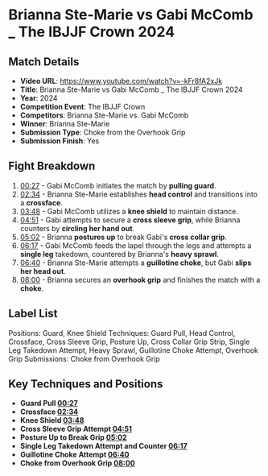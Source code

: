 # Brianna Ste-Marie vs Gabi McComb _ The IBJJF Crown 2024

## Match Details
- **Video URL**: https://www.youtube.com/watch?v=-kFr8fA2xJk
- **Title**: Brianna Ste-Marie vs Gabi McComb _ The IBJJF Crown 2024
- **Year**: 2024
- **Competition Event**: The IBJJF Crown
- **Competitors**: Brianna Ste-Marie vs. Gabi McComb
- **Winner**: Brianna Ste-Marie
- **Submission Type**: Choke from the Overhook Grip
- **Submission Finish**: Yes

## Fight Breakdown
1. [00:27](https://www.youtube.com/watch?v=-kFr8fA2xJk&t=27) - Gabi McComb initiates the match by **pulling guard**.
2. [02:34](https://www.youtube.com/watch?v=-kFr8fA2xJk&t=154) - Brianna Ste-Marie establishes **head control** and transitions into a **crossface**.
3. [03:48](https://www.youtube.com/watch?v=-kFr8fA2xJk&t=228) - Gabi McComb utilizes a **knee shield** to maintain distance.
4. [04:51](https://www.youtube.com/watch?v=-kFr8fA2xJk&t=291) - Gabi attempts to secure a **cross sleeve grip**, while Brianna counters by **circling her hand out**.
5. [05:02](https://www.youtube.com/watch?v=-kFr8fA2xJk&t=302) - Brianna **postures up** to break Gabi's **cross collar grip**.
6. [06:17](https://www.youtube.com/watch?v=-kFr8fA2xJk&t=377) - Gabi McComb feeds the lapel through the legs and attempts a **single leg** takedown, countered by Brianna's **heavy sprawl**.
7. [06:40](https://www.youtube.com/watch?v=-kFr8fA2xJk&t=400) - Brianna Ste-Marie attempts a **guillotine choke**, but Gabi **slips her head out**.
8. [08:00](https://www.youtube.com/watch?v=-kFr8fA2xJk&t=480) - Brianna secures an **overhook grip** and finishes the match with a **choke**.

## Label List
Positions: Guard, Knee Shield
Techniques: Guard Pull, Head Control, Crossface, Cross Sleeve Grip, Posture Up, Cross Collar Grip Strip, Single Leg Takedown Attempt, Heavy Sprawl, Guillotine Choke Attempt, Overhook Grip
Submissions: Choke from Overhook Grip

## Key Techniques and Positions
- **Guard Pull [00:27](https://www.youtube.com/watch?v=-kFr8fA2xJk&t=27)**
- **Crossface [02:34](https://www.youtube.com/watch?v=-kFr8fA2xJk&t=154)**
- **Knee Shield [03:48](https://www.youtube.com/watch?v=-kFr8fA2xJk&t=228)**
- **Cross Sleeve Grip Attempt [04:51](https://www.youtube.com/watch?v=-kFr8fA2xJk&t=291)**
- **Posture Up to Break Grip [05:02](https://www.youtube.com/watch?v=-kFr8fA2xJk&t=302)**
- **Single Leg Takedown Attempt and Counter [06:17](https://www.youtube.com/watch?v=-kFr8fA2xJk&t=377)**
- **Guillotine Choke Attempt [06:40](https://www.youtube.com/watch?v=-kFr8fA2xJk&t=400)**
- **Choke from Overhook Grip [08:00](https://www.youtube.com/watch?v=-kFr8fA2xJk&t=480)**